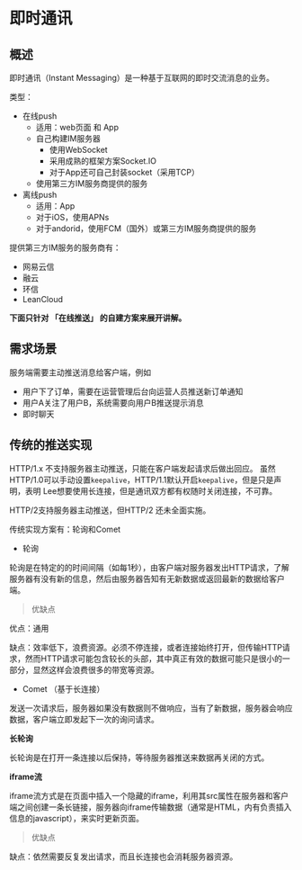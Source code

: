 # 即时通讯

## 概述

即时通讯（Instant Messaging）是一种基于互联网的即时交流消息的业务。

类型：

- 在线push
    - 适用：web页面 和 App
    - 自己构建IM服务器
        - 使用WebSocket
        - 采用成熟的框架方案Socket.IO
        - 对于App还可自己封装socket（采用TCP）
    - 使用第三方IM服务商提供的服务
- 离线push
    - 适用：App
    - 对于iOS，使用APNs
    - 对于andorid，使用FCM（国外）或第三方IM服务商提供的服务

提供第三方IM服务的服务商有：

- 网易云信
- 融云
- 环信
- LeanCloud

**下面只针对 「在线推送」 的自建方案来展开讲解。**

## 需求场景

服务端需要主动推送消息给客户端，例如

- 用户下了订单，需要在运营管理后台向运营人员推送新订单通知
- 用户A关注了用户B，系统需要向用户B推送提示消息
- 即时聊天

## 传统的推送实现

HTTP/1.x 不支持服务器主动推送，只能在客户端发起请求后做出回应。 虽然HTTP/1.0可以手动设置`keepalive`，HTTP/1.1默认开启`keepalive`，但是只是声明，表明 Lee想要使用长连接，但是通讯双方都有权随时关闭连接，不可靠。

HTTP/2支持服务器主动推送，但HTTP/2 还未全面实施。

传统实现方案有：轮询和Comet

- 轮询

轮询是在特定的的时间间隔（如每1秒），由客户端对服务器发出HTTP请求，了解服务器有没有新的信息，然后由服务器告知有无新数据或返回最新的数据给客户端。

> 优缺点

优点：通用

缺点：效率低下，浪费资源。必须不停连接，或者连接始终打开，但传输HTTP请求，然而HTTP请求可能包含较长的头部，其中真正有效的数据可能只是很小的一部分，显然这样会浪费很多的带宽等资源。

- Comet （基于长连接）

发送一次请求后，服务器如果没有数据则不做响应，当有了新数据，服务器会响应数据，客户端立即发起下一次的询问请求。

**长轮询**

长轮询是在打开一条连接以后保持，等待服务器推送来数据再关闭的方式。

**iframe流** 

iframe流方式是在页面中插入一个隐藏的iframe，利用其src属性在服务器和客户端之间创建一条长链接，服务器向iframe传输数据（通常是HTML，内有负责插入信息的javascript），来实时更新页面。

> 优缺点

缺点：依然需要反复发出请求，而且长连接也会消耗服务器资源。

